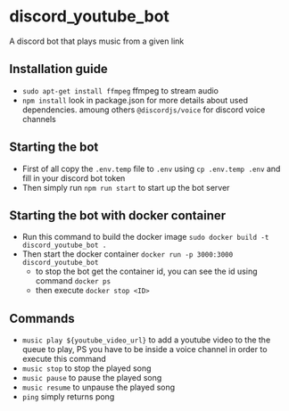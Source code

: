 # discord_youtube_bot
A discord bot that plays music from a given link

## Installation guide
- `sudo apt-get install ffmpeg` ffmpeg to stream audio
- `npm install` look in package.json for more details about used dependencies. amoung others `@discordjs/voice` for discord voice channels

## Starting the bot
- First of all copy the `.env.temp` file to `.env` using `cp .env.temp .env` and fill in your discord bot token
- Then simply run `npm run start` to start up the bot server

## Starting the bot with docker container
- Run this command to build the docker image `sudo docker build -t discord_youtube_bot .`
- Then start the docker container `docker run -p 3000:3000 discord_youtube_bot`
    - to stop the bot get the container id, you can see the id using command `docker ps`
    - then execute `docker stop <ID>`

## Commands
- `music play ${youtube_video_url}` to add a youtube video to the the queue to play, PS you have to be inside a voice channel in order to execute this command
- `music stop` to stop the played song
- `music pause` to pause the played song
- `music resume` to unpause the played song
- `ping` simply returns pong
